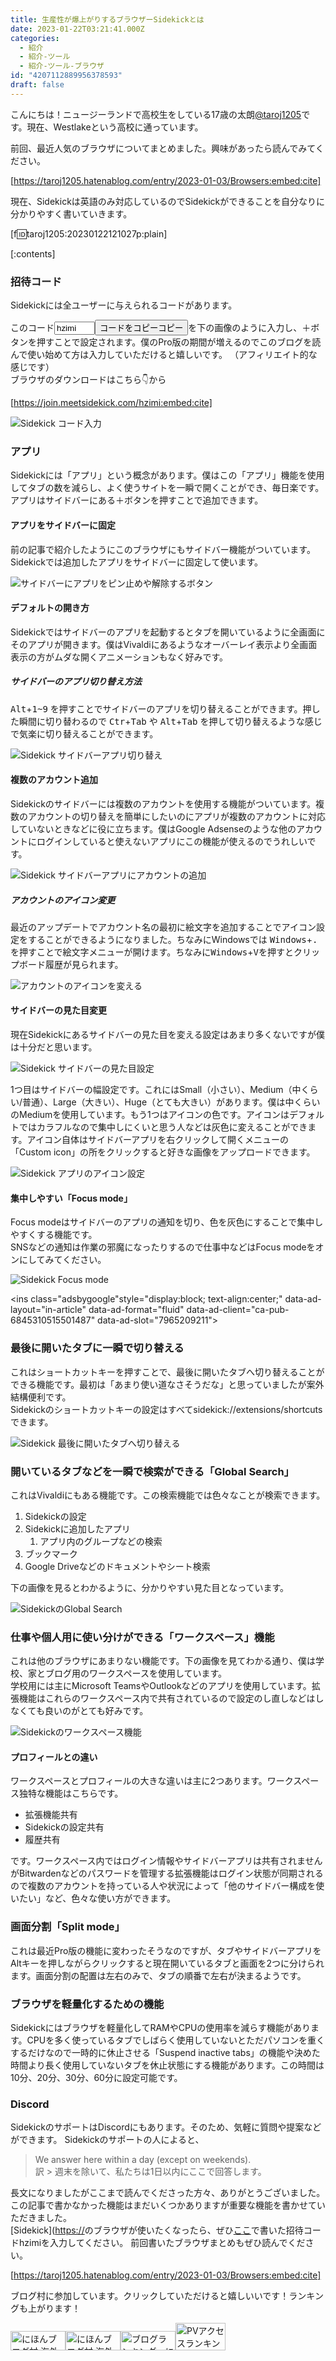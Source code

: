 ```yaml
---
title: 生産性が爆上がりするブラウザーSidekickとは
date: 2023-01-22T03:21:41.000Z
categories:
  - 紹介
  - 紹介-ツール
  - 紹介-ツール-ブラウザ
id: "4207112889956378593"
draft: false
---
```

こんにちは！ニュージーランドで高校生をしている17歳の太朗<a href="https://twitter.com/taroj1205" target="_blank">@taroj1205</a>です。現在、Westlakeという高校に通っています。

前回、最近人気のブラウザについてまとめました。興味があったら読んでみてください。

[https://taroj1205.hatenablog.com/entry/2023-01-03/Browsers:embed:cite]

現在、Sidekickは英語のみ対応しているのでSidekickができることを自分なりに分かりやすく書いていきます。

[f:id:taroj1205:20230122121027p:plain]

[:contents]

### 招待コード

Sidekickには全ユーザーに与えられるコードがあります。

<!-- more -->

このコード<input type="text" value="hzimi" id="myInput" size="5"><span class="tooltip"><button onclick="copy()" onmouseout="outFunc()"><span class="tooltiptext" id="myTooltip">コードをコピー</span>コピー</button></span>を下の画像のように入力し、＋ボタンを押すことで設定されます。僕のPro版の期間が増えるのでこのブログを読んで使い始めて方は入力していただけると嬉しいです。  （アフィリエイト的な感じです）  
ブラウザのダウンロードはこちら👇から

[https://join.meetsidekick.com/hzimi:embed:cite]

![Sidekick コード入力][Sidekick Code]

### アプリ

Sidekickには「アプリ」という概念があります。僕はこの「アプリ」機能を使用してタブの数を減らし、よく使うサイトを一瞬で開くことができ、毎日楽です。アプリはサイドバーにある＋ボタンを押すことで追加できます。

#### アプリをサイドバーに固定

前の記事で紹介したようにこのブラウザにもサイドバー機能がついています。Sidekickでは追加したアプリをサイドバーに固定して使います。

![サイドバーにアプリをピン止めや解除するボタン][サイドバーにアプリをピン止めや解除するボタン]

#### デフォルトの開き方

Sidekickではサイドバーのアプリを起動するとタブを開いているように全画面にそのアプリが開きます。僕はVivaldiにあるようなオーバーレイ表示より全画面表示の方がムダな開くアニメーションもなく好みです。

##### サイドバーのアプリ切り替え方法

<kbd class="kbc-button">Alt</kbd>+<kbd class="kbc-button">1~9</kbd> を押すことでサイドバーのアプリを切り替えることができます。押した瞬間に切り替わるので <kbd class="kbc-button">Ctr</kbd>+<kbd class="kbc-button">Tab</kbd> や <kbd class="kbc-button">Alt</kbd>+<kbd class="kbc-button">Tab</kbd> を押して切り替えるような感じで気楽に切り替えることができます。

![Sidekick サイドバーアプリ切り替え][Sidekick Switching Sidebar Apps]

#### 複数のアカウント追加

Sidekickのサイドバーには複数のアカウントを使用する機能がついています。複数のアカウントの切り替えを簡単にしたいのにアプリが複数のアカウントに対応していないときなどに役に立ちます。僕はGoogle Adsenseのような他のアカウントにログインしていると使えないアプリにこの機能が使えるのでうれしいです。

![Sidekick サイドバーアプリにアカウントの追加][Sidekick Adding Account to Sidebar.gif]

##### アカウントのアイコン変更

最近のアップデートでアカウント名の最初に絵文字を追加することでアイコン設定をすることができるようになりました。ちなみにWindowsでは <kbd class="kbc-button">Windows</kbd>+<kbd class="kbc-button">.</kbd>を押すことで絵文字メニューが開けます。ちなみに<kbd class="kbc-button">Windows</kbd>+<kbd class="kbc-button">V</kbd>を押すとクリップボード履歴が見られます。

![アカウントのアイコンを変える][Changing Account Icon]

#### サイドバーの見た目変更

現在Sidekickにあるサイドバーの見た目を変える設定はあまり多くないですが僕は十分だと思います。

![Sidekick サイドバーの見た目設定][Sidekick Sidebar Appearance]

1つ目はサイドバーの幅設定です。これにはSmall（小さい）、Medium（中くらい/普通）、Large（大きい）、Huge（とても大きい）があります。僕は中くらいのMediumを使用しています。もう1つはアイコンの色です。アイコンはデフォルトではカラフルなので集中しにくいと思う人などは灰色に変えることができます。アイコン自体はサイドバーアプリを右クリックして開くメニューの「Custom icon」の所をクリックすると好きな画像をアップロードできます。

![Sidekick アプリのアイコン設定][Sidekick App Icon Settings]

#### 集中しやすい「Focus mode」

Focus modeはサイドバーのアプリの通知を切り、色を灰色にすることで集中しやすくする機能です。  
SNSなどの通知は作業の邪魔になったりするので仕事中などはFocus modeをオンにしてみてください。

![Sidekick Focus mode][Sidekick Focus mode]

<ins class="adsbygoogle"style="display:block; text-align:center;" data-ad-layout="in-article" data-ad-format="fluid" data-ad-client="ca-pub-6845310515501487" data-ad-slot="7965209211"></ins>

### 最後に開いたタブに一瞬で切り替える

これはショートカットキーを押すことで、最後に開いたタブへ切り替えることができる機能です。最初は「あまり使い道なさそうだな」と思っていましたが案外結構便利です。  
Sidekickのショートカットキーの設定はすべて<a>sidekick://extensions/shortcuts</a>できます。

![Sidekick 最後に開いたタブへ切り替える][Sidekick Switch between Last Tabs]

### 開いているタブなどを一瞬で検索ができる「Global Search」

これはVivaldiにもある機能です。この検索機能では色々なことが検索できます。

1. Sidekickの設定
1. Sidekickに追加したアプリ
    1. アプリ内のグループなどの検索
1. ブックマーク
1. Google Driveなどのドキュメントやシート検索

下の画像を見るとわかるように、分かりやすい見た目となっています。

![SidekickのGlobal Search][Sidekick Global Search]

### 仕事や個人用に使い分けができる「ワークスペース」機能

これは他のブラウザにあまりない機能です。下の画像を見てわかる通り、僕は学校、家とブログ用のワークスペースを使用しています。  
学校用には主にMicrosoft TeamsやOutlookなどのアプリを使用しています。拡張機能はこれらのワークスペース内で共有されているので設定のし直しなどはしなくても良いのがとても好みです。

![Sidekickのワークスペース機能][Sidekick Workspace]

#### プロフィールとの違い

ワークスペースとプロフィールの大きな違いは主に2つあります。ワークスペース独特な機能はこちらです。

* 拡張機能共有
* Sidekickの設定共有
* 履歴共有

です。ワークスペース内ではログイン情報やサイドバーアプリは共有されませんがBitwardenなどのパスワードを管理する拡張機能はログイン状態が同期されるので複数のアカウントを持っている人や状況によって「他のサイドバー構成を使いたい」など、色々な使い方ができます。

### 画面分割「Split mode」

これは最近Pro版の機能に変わったそうなのですが、タブやサイドバーアプリをAltキーを押しながらクリックすると現在開いているタブと画面を2つに分けられます。画面分割の配置は左右のみで、タブの順番で左右が決まるようです。

### ブラウザを軽量化するための機能

Sidekickにはブラウザを軽量化してRAMやCPUの使用率を減らす機能があります。CPUを多く使っているタブでしばらく使用していないとただパソコンを重くするだけなので一時的に休止させる「Suspend inactive tabs」の機能や決めた時間より長く使用していないタブを休止状態にする機能があります。この時間は10分、20分、30分、60分に設定可能です。

### Discord

SidekickのサポートはDiscordにもあります。そのため、気軽に質問や提案などができます。
Sidekickのサポートの人によると、
> We answer here within a day (except on weekends).  
> 訳 > 週末を除いて、私たちは1日以内にここで回答します。

<div id="discordInviteBox"></div>

長文になりましたがここまで読んでくださった方々、ありがとうございました。この記事で書かなかった機能はまだいくつかありますが重要な機能を書かせていただきました。  
[Sidekick]([https://](https://join.meetsidekick.com/hzimi)のブラウザが使いたくなったら、ぜひ<a href="#招待コード">ここ</a>で書いた招待コードhzimiを入力してください。
前回書いたブラウザまとめもぜひ読んでください。

[https://taroj1205.hatenablog.com/entry/2023-01-03/Browsers:embed:cite]

ブログ村に参加しています。クリックしていただけると嬉しいいです！ランキングも上がります！  
<div class="blogmura"><a href="https://overseas.blogmura.com/ranking/in?p_cid=10927073" target="_blank" ><img src="https://b.blogmura.com/overseas/88_31.gif" width="88" height="31" border="0" alt="にほんブログ村 海外生活ブログへ" /></a><a href="https://overseas.blogmura.com/newzealand/ranking/in?p_cid=10927073" target="_blank"><img src="https://b.blogmura.com/overseas/newzealand/88_31.gif" width="88" height="31" border="0" alt="にほんブログ村 海外生活ブログ ニュージーランド情報へ" /></a><a href="https://blogmura.com/ranking/in?p_cid=10927073" target="_blank"><img src="https://b.blogmura.com/88_31.gif" width="88" height="31" border="0" alt="ブログランキング・にほんブログ村へ" /></a><a href="https://blogmura.com/profiles/10927073?p_cid=10927073" target="_blank"><img src="https://blogparts.blogmura.com/parts_image/user/pv10927073.gif"  width="80" height="43.5" border="0" alt="PVアクセスランキング にほんブログ村" /></a></div>

<script>
var discordInvite = discordInvite || function() {
    var i = {},
        e = "1.0";
    return {
        init: function(e) {
            e.inviteCode = void 0 !== e.inviteCode && e.inviteCode, e.title = void 0 !== e.title ? e.title : "", e.introText = void 0 !== e.introText ? e.introText : "SidekickのDiscordへの招待です。", e.joinText = void 0 !== e.joinText ? e.joinText : "参加する", e.joinedText = void 0 !== e.joinedText ? e.joinedText : "参加しました", e.width = void 0 !== e.width ? e.width : "100%", e.miniMode = void 0 !== e.miniMode && e.miniMode, e.hideIntro = void 0 !== e.hideIntro && e.hideIntro, e.targetElement = void 0 !== e.targetElement ? e.targetElement : "#discordInviteBox", i.inviteCode = e.inviteCode, i.title = e.title, i.introText = e.introText, i.joinText = e.joinText, i.joinedText = e.joinedText, i.miniMode = e.miniMode, i.hideIntro = e.hideIntro, i.width = e.width, i.targetElement = e.targetElement
        },
        render: function() {
            if (window.jQuery) d();
            else {
                var t = document.createElement("script");
                t.type = "text/javascript", t.src = "https://ajax.googleapis.com/ajax/libs/jquery/3.2.1/jquery.min.js", document.head.appendChild(t), t.onload = function() {
                    d()
                }
            }

            function d() {
                if (discordCode = i.inviteCode, discordCode && "" != discordCode) {
                    i.miniMode ? i.width = "auto" : "number" == typeof i.width && (i.width = i.width + "px");
                    var t = '<div id="discordInvite" style="width: ' + i.width + ';"><span id="introText" class="noselect loadHidden">' + i.introText + '</span><div id="discordData"><div id="serverImg" class="discordLink loadHidden" style="background: rgb(54, 57, 63) repeat scroll 50% 50% / 100% 100% padding-box padding-box;"></div><div id="discordInfo"><div id="serverNameBox" class="discordLink"><span class="noselect" id="serverName">' + i.title + '</span></div><div id="status" class="loadHidden"><div id="statusIndicators" class="noselect"><i id="onlineInd"></i><span id="numOnline">... Online</span><i id="offlineInd"></i><span id="numTotal">... Members</span></div></div></div><button type="button" class="discordLink" id="callToAction"><div id="buttonText" class="noselect">' + i.joinText + "</div></button></div></div>",
                        d = '<div id="joinedDiscord">' + i.joinedText + '<svg name="Checkmark" width="18" height="18" viewBox="0 0 18 18" xmlns="http://www.w3.org/2000/svg" id="discordSVG"><g fill="none" fill-rule="evenodd" id="gDiscord"><polyline stroke="currentColor" stroke-width="2" points="3.5 9.5 7 13 15 5" id="discordPolyline"></polyline></g></svg></div>';
                    $(i.targetElement).append(t).attr("version", e), $.ajax({
                        url: "https://discordapp.com/api/v6/invite/" + discordCode + "?with_counts=true",
                        success: function(e) {
                            e.code;
                            var t = e.approximate_member_count.toLocaleString("en") + " Members",
                                o = e.approximate_presence_count.toLocaleString("en") + " Online",
                                n = e.guild.name,
                                r = "https://cdn.discordapp.com/icons/" + e.guild.id + "/" + e.guild.icon + ".jpg";
                            $("#serverName").html(n), $("#serverImg").css("background-image", "url(" + r + ")"), $("#numTotal").html(t), $("#numOnline").html(o), $(".discordLink").click(function() {
                                $("#callToAction").html(d).attr("id", "callToAction-clicked"), url = "https://discordapp.com/invite/" + i.inviteCode, window.open(url, "_blank")
                            }), $(".loadHidden").show(), i.miniMode && $("#offlineInd, #numTotal").hide(), i.hideIntro && $("#introText").hide()
                        },
                        error: function(i) {
                            $("#discordInvite").css("width", "auto");
                            var e = null;
                            void 0 !== i.responseJSON ? ($("#buttonText").html(i.responseJSON.message), $("#discordInfo").remove()) : ($("#discordData").remove(), e = !0), e ? $("#introText").html("ERROR: Invalid Data URL.") : $("#introText").html("An error has occurred."), $("#introText").css("margin", 0).show()
                        }
                    })
                } else $(i.targetElement).html("Error: No Invite Code Provided").attr("id", "discordInviteError").css("display", "inline-block")
            }
        }
    }
}();

  discordInvite.init({
  inviteCode: 'qeByySUmSb',
  title: 'Sidekick',
});
discordInvite.render();

function copy() {
  var copyText = document.getElementById("myInput");
  copyText.select();
  copyText.setSelectionRange(0, 99999);
  document.execCommand("copy");
  alert("コピーしました。");
  
  var tooltip = document.getElementById("myTooltip");
  tooltip.innerHTML = "Copied: " + copyText.value;
}

function outFunc() {
  var tooltip = document.getElementById("myTooltip");
  tooltip.innerHTML = "クリップボードにコピー";
}
</script>

[Changing Account Icon]: https://cdn-ak.f.st-hatena.com/images/fotolife/t/taroj1205/20230114/20230114052351.png
[Sidekick Adding Account to Sidebar.gif]: https://cdn-ak.f.st-hatena.com/images/fotolife/t/taroj1205/20230114/20230114051306.gif
[Sidekick Switching Sidebar Apps]: https://cdn-ak.f.st-hatena.com/images/fotolife/t/taroj1205/20230114/20230114045327.gif
[Sidekick Switch between Last Tabs]: https://i.imgur.com/bigaSAt.png
[サイドバーにアプリをピン止めや解除するボタン]: https://i.imgur.com/YVamWIA.png
[Sidekick Sidebar Appearance]: https://i.imgur.com/Nmc51vd.png
[Sidekick Global Search]: https://i.imgur.com/p3KBR1E.png
[Sidekick Workspace]: https://i.imgur.com/RZZHsIF.png
[Sidekick App Icon Settings]: https://i.imgur.com/8pVepZ7.png
[Sidekick Focus mode]: https://i.imgur.com/AySCJRO.png
[Sidekick Code]: https://i.imgur.com/RSPYqGq.png

